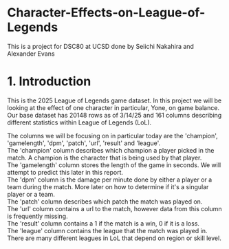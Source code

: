 # Character-Effects-on-League-of-Legends
This is a project for DSC80 at UCSD done by Seiichi Nakahira and Alexander Evans

# 1. Introduction
This is the 2025 League of Legends game dataset. In this project we will be looking at the effect 
of one character in particular, Yone, on game balance. Our base dataset has 20148 rows as of 3/14/25 and 161 columns describing different
statistics within League of Legends (LoL). 

The columns we will be focusing on in particular today are the 'champion', 'gamelength', 'dpm', 'patch', 'url', 'result' and 'league'.  
The 'champion' column describes which champion a player picked in the match. A champion is the character that is being used by that player.  
The 'gamelength' column stores the length of the game in seconds. We will attempt to predict this later in this report.  
The 'dpm' column is the damage per minute done by either a player or a team during the match. More later on how to determine if it's a singular player or a team.  
The 'patch' column describes which patch the match was played on.  
The 'url' column contains a url to the match, however data from this column is frequently missing.  
The 'result' column contains a 1 if the match is a win, 0 if it is a loss.  
The 'league' column contains the league that the match was played in. There are many different leagues in LoL that depend on region or skill level.  

